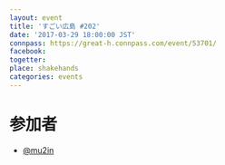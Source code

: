```yaml
---
layout: event
title: 'すごい広島 #202'
date: '2017-03-29 18:00:00 JST'
connpass: https://great-h.connpass.com/event/53701/
facebook: 
togetter: 
place: shakehands
categories: events
---
```


# 参加者
* [@mu2in](https://twitter.com/mu2in)
